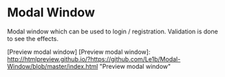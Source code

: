 # Modal Window #

Modal window which can be used to login / registration. Validation is done to see the effects.

[Preview modal window]
[Preview modal window]: http://htmlpreview.github.io/?https://github.com/Le1b/Modal-Window/blob/master/index.html  "Preview modal window"
